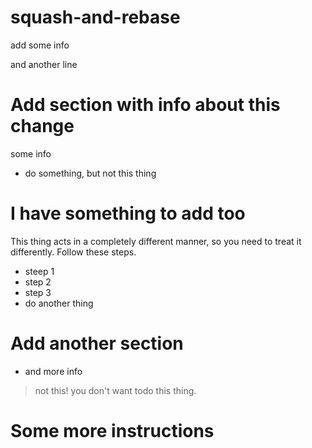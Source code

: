 # squash-and-rebase

add some info

and another line
# Add section with info about this change

some info

* do something, but not this thing

# I have something to add too

This thing acts in a completely different manner, so you need to treat it differently. Follow these steps.
* steep 1
* step 2
* step 3
* do another thing


# Add another section

* and more info
> not this! you don't want todo this thing.


# Some more instructions
